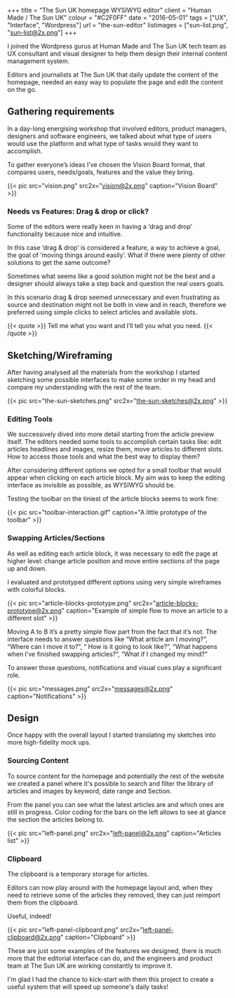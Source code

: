 +++
title = "The Sun UK homepage WYSIWYG editor"
client = "Human Made / The Sun UK"
colour = "#C2F0FF"
date = "2016-05-01"
tags = ["UX", "Interface", "Wordpress"]
url = "the-sun-editor"
listimages = ["sun-list.png", "sun-list@2x.png"]
+++

I joined the Wordpress gurus at Human Made and The Sun UK tech team as UX consultant and visual designer to help them design their internal content management system.

Editors and journalists at The Sun UK that daily update the content of the homepage, needed an easy way to populate the page and edit the content on the go.  

## Gathering requirements

In a day-long energising workshop that involved editors, product managers, designers and software engineers, we talked about what type of users would use the platform and what type of tasks would they want to accomplish.

To gather everyone’s ideas I’ve chosen the Vision Board format, that compares users, needs/goals, features and the value they bring.

{{< pic src="vision.png" src2x="vision@2x.png" caption="Vision Board" >}}

### Needs vs Features: Drag & drop or click?

Some of the editors were really keen in having a ‘drag and drop’ functionality because nice and intuitive.

In this case ‘drag & drop’ is considered a feature, a way to achieve a goal, the goal of ‘moving things around easily’. What if there were plenty of other solutions to get the same outcome? 

Sometimes what seems like a good solution might not be the best and a designer should always take a step back and question the real users goals.

In this scenario drag & drop seemed unnecessary and even frustrating as source and destination might not be both in view and in reach, therefore we preferred using simple clicks to select articles and available slots.


{{< quote >}}
Tell me what you want and I’ll tell you what you need.
{{< /quote >}}

## Sketching/Wireframing

After having analysed all the materials from the workshop I started sketching some possible interfaces to make some order in my head and compare my understanding with the rest of the team.

{{< pic src="the-sun-sketches.png" src2x="the-sun-sketches@2x.png" >}}

### Editing Tools

We successively dived into more detail starting from the article preview itself. The editors needed some tools to accomplish certain tasks like: edit articles headlines and images, resize them, move articles to different slots. How to access those tools and what the best way to display them? 

After considering different options we opted for a small toolbar that would appear when clicking on each article block. My aim was to keep the editing interface as invisible as possible, as WYSIWYG should be.

Testing the toolbar on the tiniest of the article blocks seems to work fine:

{{< pic src="toolbar-interaction.gif" caption="A little prototype of the toolbar" >}}

### Swapping Articles/Sections

As well as editing each article block, it was necessary to edit the page at higher level: change article position and move entire sections of the page up and down.

I evaluated and prototyped different options using very simple wireframes with colorful blocks.

{{< pic src="article-blocks-prototype.png" src2x="article-blocks-prototype@2x.png" caption="Example of simple flow to move an article to a different slot" >}}

Moving A to B it’s a pretty simple flow part from the fact that it’s not. The interface needs to answer questions like “What article am I moving?”, “Where can I move it to?”, “ How is it going to look like?”, “What happens when I’ve finished swapping articles?”, “What if I changed my mind?”

To answer those questions, notifications and visual cues play a significant role.

{{< pic src="messages.png" src2x="messages@2x.png" caption="Notifications" >}}

## Design

Once happy with the overall layout I started translating my sketches into more high-fidelity mock ups. 

### Sourcing Content

To source content for the homepage and potentially the rest of the website we created a panel where it's possible to search and filter the library of articles and images by keyword, date range and Section.

From the panel you can see what the latest articles are and which ones are still in progress. Color coding for the bars on the left allows to see at glance the section the articles belong to.

{{< pic src="left-panel.png" src2x="left-panel@2x.png" caption="Articles list" >}}


### Clipboard

The clipboard is a temporary storage for articles.

Editors can now play around with the homepage layout and, when they need to retrieve some of the articles they removed, they can just reimport them from the clipboard.

Useful, indeed!

{{< pic src="left-panel-clipboard.png" src2x="left-panel-clipboard@2x.png" caption="Clipboard" >}}

These are just some examples of the features we designed, there is much more that the editorial interface can do, and the engineers and product team at The Sun UK are working constantly to improve it. 

I'm glad I had the chance to kick-start with them this project to create a useful system that will speed up someone's daily tasks!




























